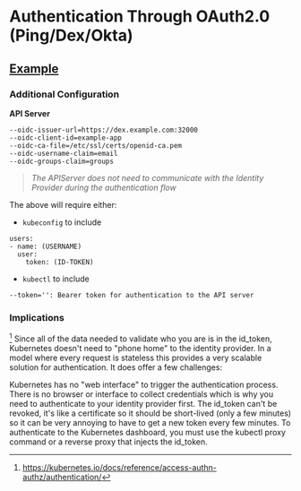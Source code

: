 # Authentication Through OAuth2.0 (Ping/Dex/Okta)

## [Example](https://dexidp.io/docs/kubernetes/)

### Additional Configuration

__API Server__ 
```
--oidc-issuer-url=https://dex.example.com:32000
--oidc-client-id=example-app
--oidc-ca-file=/etc/ssl/certs/openid-ca.pem
--oidc-username-claim=email
--oidc-groups-claim=groups
```

> *The APIServer does not need to communicate with the Identity Provider during the authentication flow*

The above will require either:

* `kubeconfig` to include
```
users:
- name: (USERNAME)
  user:
    token: (ID-TOKEN)
```
* `kubectl` to include
```
--token='': Bearer token for authentication to the API server
```

### Implications

[^1]
Since all of the data needed to validate who you are is in the id_token, Kubernetes doesn't need to "phone home" to the identity provider. In a model where every request is stateless this provides a very scalable solution for authentication. It does offer a few challenges:

Kubernetes has no "web interface" to trigger the authentication process. There is no browser or interface to collect credentials which is why you need to authenticate to your identity provider first.
The id_token can't be revoked, it's like a certificate so it should be short-lived (only a few minutes) so it can be very annoying to have to get a new token every few minutes.
To authenticate to the Kubernetes dashboard, you must use the kubectl proxy command or a reverse proxy that injects the id_token.

[^1]: https://kubernetes.io/docs/reference/access-authn-authz/authentication/
